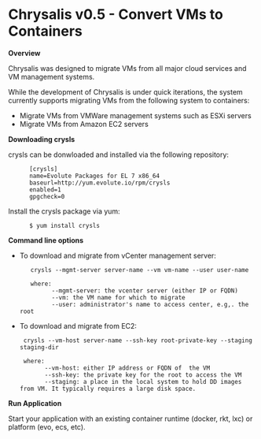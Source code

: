 # Chrysalis v0.5 - Convert VMs to Containers

**Overview**

Chrysalis was designed to migrate VMs from all major cloud services and VM management systems. 

While the development of Chrysalis is under quick iterations, the system currently supports migrating VMs from the following system to containers:

- Migrate VMs from VMWare management systems such as ESXi servers
- Migrate VMs from Amazon EC2 servers


**Downloading crysls**

crysls can be donwloaded and installed via the following repository:


          [crysls]
          name=Evolute Packages for EL 7 x86_64
          baseurl=http://yum.evolute.io/rpm/crysls
          enabled=1
          gpgcheck=0


Install the crysls package via yum:

          $ yum install crysls


**Command line options**

-  To download and migrate from vCenter management server:

          crysls --mgmt-server server-name --vm vm-name --user user-name

          where:
                --mgmt-server: the vcenter server (either IP or FQDN)
                --vm: the VM name for which to migrate
                --user: administrator's name to access center, e.g,. the root

-    To download and migrate from EC2:

          crysls --vm-host server-name --ssh-key root-private-key --staging staging-dir

          where:
                --vm-host: either IP address or FQDN of  the VM
                --ssh-key: the private key for the root to access the VM
                --staging: a place in the local system to hold DD images from VM. It typically requires a large disk space.
                

**Run Application**


Start your application with an existing container runtime (docker, rkt, lxc) or platform (evo, ecs, etc).


